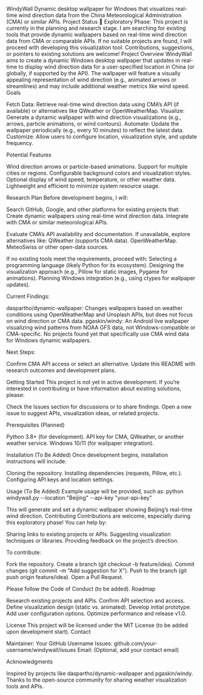 WindyWall
Dynamic desktop wallpaper for Windows that visualizes real-time wind direction data from the China Meteorological Administration (CMA) or similar APIs.
Project Status
🚧 Exploratory Phase: This project is currently in the planning and research stage. I am searching for existing tools that provide dynamic wallpapers based on real-time wind direction data from CMA or comparable APIs. If no suitable projects are found, I will proceed with developing this visualization tool. Contributions, suggestions, or pointers to existing solutions are welcome!
Project Overview
WindyWall aims to create a dynamic Windows desktop wallpaper that updates in real-time to display wind direction data for a user-specified location in China (or globally, if supported by the API). The wallpaper will feature a visually appealing representation of wind direction (e.g., animated arrows or streamlines) and may include additional weather metrics like wind speed.
Goals

Fetch Data: Retrieve real-time wind direction data using CMA’s API (if available) or alternatives like QWeather or OpenWeatherMap.
Visualize: Generate a dynamic wallpaper with wind direction visualizations (e.g., arrows, particle animations, or wind contours).
Automate: Update the wallpaper periodically (e.g., every 10 minutes) to reflect the latest data.
Customize: Allow users to configure location, visualization style, and update frequency.

Potential Features

Wind direction arrows or particle-based animations.
Support for multiple cities or regions.
Configurable background colors and visualization styles.
Optional display of wind speed, temperature, or other weather data.
Lightweight and efficient to minimize system resource usage.

Research Plan
Before development begins, I will:

Search GitHub, Google, and other platforms for existing projects that:
Create dynamic wallpapers using real-time wind direction data.
Integrate with CMA or similar meteorological APIs.


Evaluate CMA’s API availability and documentation. If unavailable, explore alternatives like:
QWeather (supports CMA data).
OpenWeatherMap.
MeteoSwiss or other open-data sources.


If no existing tools meet the requirements, proceed with:
Selecting a programming language (likely Python for its ecosystem).
Designing the visualization approach (e.g., Pillow for static images, Pygame for animations).
Planning Windows integration (e.g., using ctypes for wallpaper updates).



Current Findings:

daspartho/dynamic-wallpaper: Changes wallpapers based on weather conditions using OpenWeatherMap and Unsplash APIs, but does not focus on wind direction or CMA data.
pgaskin/windy: An Android live wallpaper visualizing wind patterns from NOAA GFS data, not Windows-compatible or CMA-specific.
No projects found yet that specifically use CMA wind data for Windows dynamic wallpapers.

Next Steps:

Confirm CMA API access or select an alternative.
Update this README with research outcomes and development plans.

Getting Started
This project is not yet in active development. If you’re interested in contributing or have information about existing solutions, please:

Check the Issues section for discussions or to share findings.
Open a new issue to suggest APIs, visualization ideas, or related projects.

Prerequisites (Planned)

Python 3.8+ (for development).
API key for CMA, QWeather, or another weather service.
Windows 10/11 (for wallpaper integration).

Installation (To Be Added)
Once development begins, installation instructions will include:

Cloning the repository.
Installing dependencies (requests, Pillow, etc.).
Configuring API keys and location settings.

Usage (To Be Added)
Example usage will be provided, such as:
python windywall.py --location "Beijing" --api-key "your-api-key"

This will generate and set a dynamic wallpaper showing Beijing’s real-time wind direction.
Contributing
Contributions are welcome, especially during this exploratory phase! You can help by:

Sharing links to existing projects or APIs.
Suggesting visualization techniques or libraries.
Providing feedback on the project’s direction.

To contribute:

Fork the repository.
Create a branch (git checkout -b feature/idea).
Commit changes (git commit -m "Add suggestion for X").
Push to the branch (git push origin feature/idea).
Open a Pull Request.

Please follow the Code of Conduct (to be added).
Roadmap

 Research existing projects and APIs.
 Confirm API selection and access.
 Define visualization design (static vs. animated).
 Develop initial prototype.
 Add user configuration options.
 Optimize performance and release v1.0.

License
This project will be licensed under the MIT License (to be added upon development start).
Contact

Maintainer: Your GitHub Username
Issues: github.com/your-username/windywall/issues
Email: (Optional, add your contact email)

Acknowledgments

Inspired by projects like daspartho/dynamic-wallpaper and pgaskin/windy.
Thanks to the open-source community for sharing weather visualization tools and APIs.

